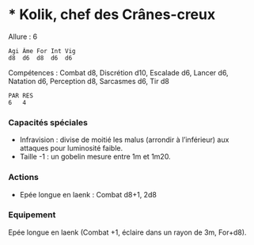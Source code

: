 # * Kolik, chef des   Crânes-creux

Allure : 6

	Agi	Âme	For	Int	Vig
	d8	d6	d8	d6	d6

Compétences : Combat d8, Discrétion d10, Escalade d6, Lancer d6, Natation d6, Perception d8, Sarcasmes d6, Tir d8

	PAR	RES
	6	4

### Capacités spéciales
- Infravision : divise de moitié les malus (arrondir à l’inférieur) aux attaques pour luminosité faible.
- Taille -1 : un gobelin mesure entre 1m et 1m20.

### Actions
- Epée longue en laenk : Combat d8+1, 2d8

### Equipement
Epée longue en laenk (Combat +1, éclaire dans un rayon de 3m, For+d8).

